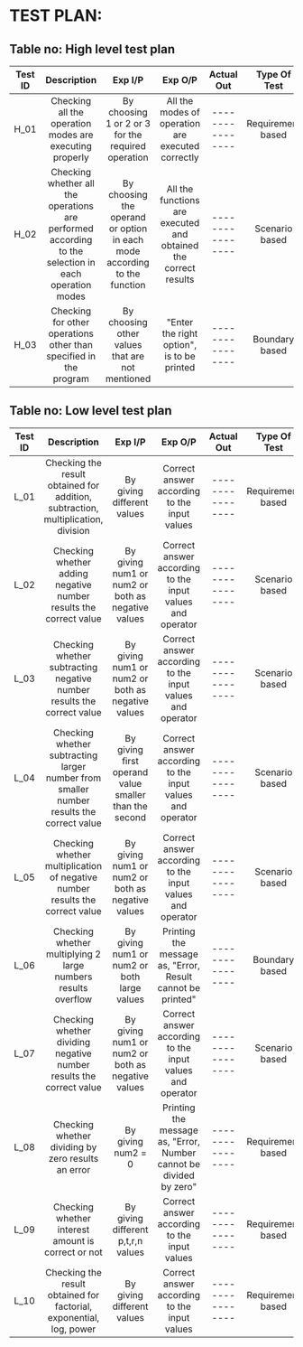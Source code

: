 <h1>TEST PLAN:</h1>

<h2>Table no: High level test plan</h2>

|Test ID	|Description|	Exp I/P|	Exp O/P	|Actual Out|	Type Of Test|
|:------:|:-------:|:-------:|:--------:|:----------:|:----------:|
|H_01|Checking all the operation modes are executing properly|	By choosing 1 or 2 or 3 for the required operation|	All the modes of operation are executed correctly|	----------------	|Requirement based|
|H_02	|Checking whether all the operations are performed according to the selection in each operation modes|	By choosing the operand or option in each mode according to the function	|All the functions are executed and obtained the correct results|	----------------	|Scenario based|
|H_03	|Checking for other operations other than specified in the program|	By choosing other values that are not mentioned	|"Enter the right option", is to be printed|	----------------	|Boundary based

<h2>Table no: Low level test plan</h2>

|Test ID	|Description|	Exp I/P|	Exp O/P|	Actual Out	|Type Of Test|
|:------:|:-------:|:--------:|:--------:|:---------:|:---------:|
|L_01	|Checking the result obtained for addition, subtraction, multiplication, division	|By giving different values|	Correct answer according to the input values|	----------------|	Requirement based|
|L_02|	Checking whether adding negative number results the correct value|	By giving num1 or num2 or both as negative values	|Correct answer according to the input values and operator|	----------------|	Scenario based|
|L_03|	Checking whether subtracting negative number results the correct value|	By giving num1 or num2 or both as negative values	|Correct answer according to the input values and operator|	----------------|	Scenario based|
|L_04|	Checking whether subtracting larger number from smaller number results the correct value	|By giving first operand value smaller than the second|	Correct answer according to the input values and operator	|----------------	|Scenario based|
|L_05	|Checking whether multiplication of negative number results the correct value|	By giving num1 or num2 or both as negative values|	Correct answer according to the input values and operator|	----------------	|Scenario based|
|L_06|	Checking whether multiplying 2 large numbers results overflow|	By giving num1 or num2 or both large values	|Printing the message as, "Error, Result cannot be printed"	|----------------	|Boundary based|
|L_07	|Checking whether dividing negative number results the correct value	|By giving num1 or num2 or both as negative values|	Correct answer according to the input values and operator|	----------------|	Scenario based|
|L_08|	Checking whether dividing by zero results an error	|By giving num2 = 0|	Printing the message as, "Error, Number cannot be divided by zero"	|----------------|	Requirement based|
|L_09|	Checking whether interest amount is correct or not|	By giving different p,t,r,n values|	Correct answer according to the input values|	----------------|	Requirement based|
|L_10|	Checking the result obtained for factorial, exponential, log, power	|By giving different values|	Correct answer according to the input values|	----------------	|Requirement based|

